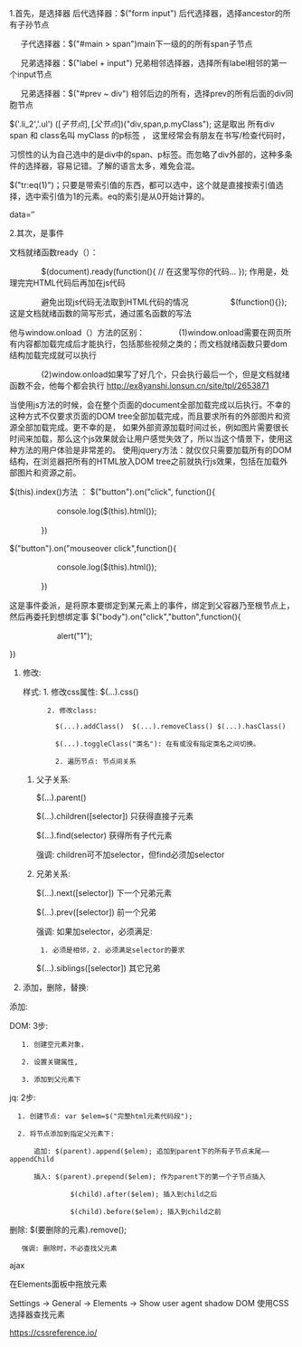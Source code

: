 1.首先，是选择器
后代选择器：$("form input") 后代选择器，选择ancestor的所有子孙节点 

     子代选择器：$("#main > span")main下一级的的所有span子节点 

     兄弟选择器：$("label + input") 兄弟相邻选择器，选择所有label相邻的第一个input节点 

     兄弟选择器：$("#prev ~ div") 相邻后边的所有，选择prev的所有后面的div同胞节点

$('.li_2','.ul') $([子节点],[父节点])
　　$("div,span,p.myClass"); 这是取出 所有div span 和 class名叫 myClass 的p标签 ，  这里经常会有朋友在书写/检查代码时，

习惯性的认为自己选中的是div中的span、p标签。而忽略了div外部的，这种多条件的选择器，容易记错。了解的语言太多，难免会混。

  $("tr:eq(1)")；只要是带索引值的东西，都可以选中，这个就是直接按索引值选择，选中索引值为1的元素。eq的索引是从0开始计算的。
  

data=‘’

2.其次，是事件

文档就绪函数ready（）：

　　　　$(document).ready(function(){ // 在这里写你的代码... }); 作用是，处理完完HTML代码后再加在js代码

　　　　避免出现js代码无法取到HTML代码的情况　
　　　　$(function(){}); 这是文档就绪函数的简写形式，通过匿名函数的写法

他与window.onload（）方法的区别：
　　　　(1)window.onload需要在网页所有内容都加载完成后才能执行，包括那些视频之类的；而文档就绪函数只要dom结构加载完成就可以执行

　　　　(2)window.onload如果写了好几个，只会执行最后一个，但是文档就绪函数不会，他每个都会执行
http://ex8yanshi.lonsun.cn/site/tpl/2653871

当使用js方法的时候，会在整个页面的document全部加载完成以后执行。不幸的这种方式不仅要求页面的DOM tree全部加载完成，而且要求所有的外部图片和资源全部加载完成。更不幸的是，
如果外部资源加载时间过长，例如图片需要很长时间来加载，那么这个js效果就会让用户感觉失效了，所以当这个情景下，使用这种方法的用户体验是非常差的。 
使用jquery方法：就仅仅只需要加载所有的DOM结构，在浏览器把所有的HTML放入DOM tree之前就执行js效果，包括在加载外部图片和资源之前。




$(this).index()方法 ：
$("button").on("click", function(){

　　　　　　console.log($(this).html());

　　　　}) 



$("button").on("mouseover click",function(){

　　　　　　console.log($(this).html());

　　　　}) 


这是事件委派，是将原本要绑定到某元素上的事件，绑定到父容器乃至根节点上，然后再委托到想绑定事
$("body").on("click","button",function(){

　　　　　　alert("1");

})

1. 修改:

    样式: 1. 修改css属性: $(...).css()

             2. 修改class:

               $(...).addClass()  $(...).removeClass() $(...).hasClass()

               $(...).toggleClass("类名"): 在有或没有指定类名之间切换。
			   
			   2. 遍历节点: 节点间关系

    1. 父子关系:

       $(...).parent()

       $(...).children([selector]) 只获得直接子元素

       $(...).find(selector) 获得所有子代元素

        强调: children可不加selector，但find必须加selector

    2. 兄弟关系:

       $(...).next([selector])  下一个兄弟元素

       $(...).prev([selector])  前一个兄弟

          强调: 如果加selector，必须满足:

            1. 必须是相邻，2. 必须满足selector的要求

       $(...).siblings([selector]) 其它兄弟

 

3. 添加，删除，替换:

  添加:

   DOM: 3步:

       1. 创建空元素对象，

       2. 设置关键属性,

       3. 添加到父元素下

   jq: 2步:  

      1. 创建节点: var $elem=$("完整html元素代码段");

      2. 将节点添加到指定父元素下:

          追加: $(parent).append($elem); 追加到parent下的所有子节点末尾——appendChild

          插入: $(parent).prepend($elem); 作为parent下的第一个子节点插入

                   $(child).after($elem); 插入到child之后

                   $(child).before($elem); 插入到child之前

 

   删除: $(要删除的元素).remove();

       强调: 删除时，不必查找父元素

ajax



在Elements面板中拖放元素

Settings → General → Elements → Show user agent shadow DOM
使用CSS选择器查找元素

https://cssreference.io/

